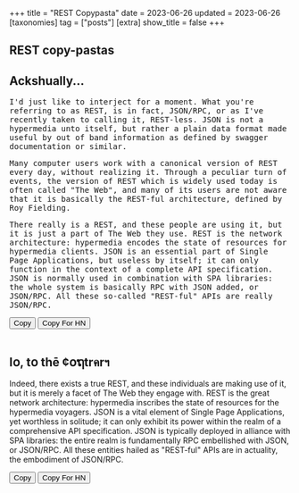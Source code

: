 +++
title = "REST Copypasta"
date = 2023-06-26
updated = 2023-06-26
[taxonomies]
tag = ["posts"]
[extra]
show_title = false
+++

## REST copy-pastas

## Ackshually...

<div style="font-family: monospace">

I'd just like to interject for a moment.  What you're referring to as REST,
is in fact, JSON/RPC, or as I've recently taken to calling it, REST-less.
JSON is not a hypermedia unto itself, but rather a plain data format made 
useful by out of band information as defined by swagger documentation or 
similar.

Many computer users work with a canonical version of REST every day,
without realizing it.  Through a peculiar turn of events, the version of REST
which is widely used today is often called "The Web", and many of its users are
not aware that it is basically the REST-ful architecture, defined by Roy Fielding.

There really is a REST, and these people are using it, but it is just a
part of The Web they use.  REST is the network architecture: hypermedia encodes the state
of resources for hypermedia clients. JSON is an essential part of Single Page Applications, 
but useless by itself; it can only function in the context of a complete API specification.
JSON is normally used in combination with SPA libraries: the whole system
is basically RPC with JSON added, or JSON/RPC.  All these so-called "REST-ful"
APIs are really JSON/RPC.

</div>
<button _="on click
             get the innerText of the previous <div/>
             then writeText(the result) with the navigator's clipboard
             put 'Copied!' into the next <output/>
             wait 2s
             put '' into the next <output/>">
Copy
</button>
<button _="on click
             get the innerText of the previous <div/>
             get result.split('\n').map( \ l -> '  ' + l ).join('\n')
             then writeText(the result) with the navigator's clipboard
             put 'Copied for HN!' into the next <output/>
             wait 2s
             put '' into the next <output/>">
Copy For HN
</button>
<output></output>

<br/>
<br/>

## l໐, t໐ thē ¢໐ຖtrคrฯ

<div style="font-family: monospace>

In a world of digital wonder, allow me to take a moment to clarify. What many name as REST is, in truth, JSON/RPC, or as
I've lately begun to refer to it, the REST-less. JSON is not a magical script unto itself, but rather a simple parchment
of data made meaningful by wisdom from unseen sources, shaped by the likes of the Swagger tomes and their ilk.

Countless keepers of the code interact with a revered form of REST each day, oblivious to its presence. Through an
unexpected twist of fate, the interpretation of REST most commonly employed today is frequently dubbed "The Web", and
many of its inhabitants are unaware that they are, in essence, dwelling within the architectural dominion of REST, as
laid out by the sage Roy Fielding.

Indeed, there exists a true REST, and these individuals are making use of it, but it is merely a facet of The Web they
engage with. REST is the great network architecture: hypermedia inscribes the state of resources for the hypermedia
voyagers. JSON is a vital element of Single Page Applications, yet worthless in solitude; it can only exhibit its power
within the realm of a comprehensive API specification. JSON is typically deployed in alliance with SPA libraries: the
entire realm is fundamentally RPC embellished with JSON, or JSON/RPC. All these entities hailed as "REST-ful" APIs are
in actuality, the embodiment of JSON/RPC.

</div>
<button _="on click
             get the innerText of the previous <div/>
             then writeText(the result) with the navigator's clipboard
             put 'Copied!' into the next <output/>
             wait 2s
             put '' into the next <output/>">
Copy
</button>
<button _="on click
             get the innerText of the previous <div/>
             get result.split('\n').map( \ l -> '  ' + l ).join('\n')
             then writeText(the result) with the navigator's clipboard
             put 'Copied for HN!' into the next <output/>
             wait 2s
             put '' into the next <output/>">
Copy For HN
</button>
<output></output>